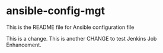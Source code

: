 # ansible-config-mgt

This is the README file for Ansible configuration file

This is a change. This is another CHANGE to test Jenkins Job Enhancement.
